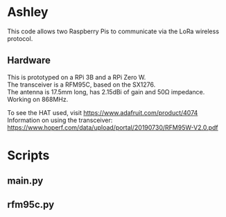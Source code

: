 # Ashley

This code allows two Raspberry Pis to communicate via the LoRa wireless protocol.  

## Hardware
This is prototyped on a RPi 3B and a RPi Zero W.  
The transceiver is a RFM95C, based on the SX1276.   
The antenna is 17.5mm long, has 2.15dBi of gain and 50Ω impedance.  
Working on 868MHz.  

To see the HAT used, visit https://www.adafruit.com/product/4074  
Information on using the transceiver: https://www.hoperf.com/data/upload/portal/20190730/RFM95W-V2.0.pdf  

# Scripts

## main.py

## rfm95c.py